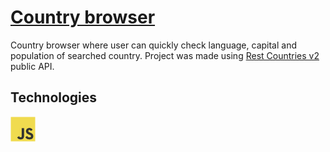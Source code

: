 # [Country browser](https://szymonogniewski.github.io/Country_browser/)

Country browser where user can quickly check language, capital and population of searched country. Project was made using [Rest Countries v2](https://restcountries.com/) public API. 

## Technologies
<img src="https://github.com/devicons/devicon/blob/master/icons/javascript/javascript-original.svg" title="JavaScript" alt="JavaScript" width="40" height="40"/>&nbsp;
